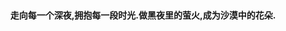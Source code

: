 
<p align="center" style="position: absolute;top: 50%;left: 50%;transform: translate(-50%, -50%);"><b>走向每一个深夜,拥抱每一段时光.<b>做黑夜里的萤火,成为沙漠中的花朵.</b></p>


